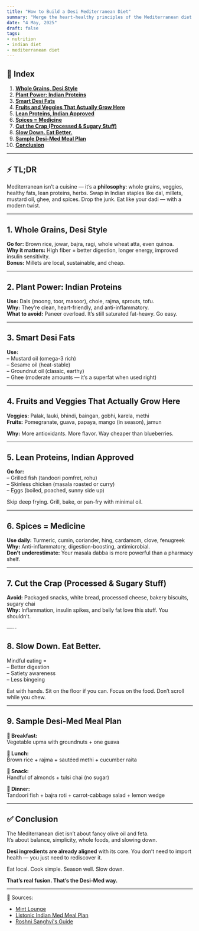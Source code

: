 ```yaml
---
title: "How to Build a Desi Mediterranean Diet"
summary: "Merge the heart-healthy principles of the Mediterranean diet with Indian flavors and ingredients. Here's how to create a sustainable, flavorful Desi-Med fusion."
date: "4 May, 2025"
draft: false
tags:
- nutrition
- indian diet
- mediterranean diet
---
```


## 📝 Index  
1. **[Whole Grains, Desi Style](#1-whole-grains-desi-style)**  
2. **[Plant Power: Indian Proteins](#2-plant-power-indian-proteins)**  
3. **[Smart Desi Fats](#3-smart-desi-fats)**  
4. **[Fruits and Veggies That Actually Grow Here](#4-fruits-and-veggies-that-actually-grow-here)**  
5. **[Lean Proteins, Indian Approved](#5-lean-proteins-indian-approved)**  
6. **[Spices = Medicine](#6-spices--medicine)**  
7. **[Cut the Crap (Processed & Sugary Stuff)](#7-cut-the-crap-processed--sugary-stuff)**  
8. **[Slow Down. Eat Better.](#8-slow-down-eat-better)**  
9. **[Sample Desi-Med Meal Plan](#9-sample-desi-med-meal-plan)**  
10. **[Conclusion](#10-conclusion)**  

---

## ⚡ TL;DR  
Mediterranean isn’t a cuisine — it’s a **philosophy**: whole grains, veggies, healthy fats, lean proteins, herbs. Swap in Indian staples like dal, millets, mustard oil, ghee, and spices. Drop the junk. Eat like your dadi — with a modern twist.

---

## 1. Whole Grains, Desi Style  
**Go for:** Brown rice, jowar, bajra, ragi, whole wheat atta, even quinoa.  
**Why it matters:** High fiber = better digestion, longer energy, improved insulin sensitivity.  
**Bonus:** Millets are local, sustainable, and cheap.

---

## 2. Plant Power: Indian Proteins  
**Use:** Dals (moong, toor, masoor), chole, rajma, sprouts, tofu.  
**Why:** They’re clean, heart-friendly, and anti-inflammatory.  
**What to avoid:** Paneer overload. It’s still saturated fat-heavy. Go easy.

---

## 3. Smart Desi Fats  
**Use:**  
– Mustard oil (omega-3 rich)  
– Sesame oil (heat-stable)  
– Groundnut oil (classic, earthy)  
– Ghee (moderate amounts — it’s a superfat when used right)

---

## 4. Fruits and Veggies That Actually Grow Here  
**Veggies:** Palak, lauki, bhindi, baingan, gobhi, karela, methi  
**Fruits:** Pomegranate, guava, papaya, mango (in season), jamun  

**Why:** More antioxidants. More flavor. Way cheaper than blueberries.

---

## 5. Lean Proteins, Indian Approved  
**Go for:**  
– Grilled fish (tandoori pomfret, rohu)  
– Skinless chicken (masala roasted or curry)  
– Eggs (boiled, poached, sunny side up)  

Skip deep frying. Grill, bake, or pan-fry with minimal oil.

---

## 6. Spices = Medicine  
**Use daily:** Turmeric, cumin, coriander, hing, cardamom, clove, fenugreek  
**Why:** Anti-inflammatory, digestion-boosting, antimicrobial.  
**Don’t underestimate:** Your masala dabba is more powerful than a pharmacy shelf.

---

## 7. Cut the Crap (Processed & Sugary Stuff)  
**Avoid:** Packaged snacks, white bread, processed cheese, bakery biscuits, sugary chai  
**Why:** Inflammation, insulin spikes, and belly fat love this stuff. You shouldn’t.  

—--

## 8. Slow Down. Eat Better.  
Mindful eating =  
– Better digestion  
– Satiety awareness  
– Less bingeing  

Eat with hands. Sit on the floor if you can. Focus on the food. Don’t scroll while you chew.

---

## 9. Sample Desi-Med Meal Plan

**🥣 Breakfast:**  
Vegetable upma with groundnuts + one guava  

**🍛 Lunch:**  
Brown rice + rajma + sautéed methi + cucumber raita  

**🥜 Snack:**  
Handful of almonds + tulsi chai (no sugar)  

**🥗 Dinner:**  
Tandoori fish + bajra roti + carrot-cabbage salad + lemon wedge  

---

## ✅ Conclusion  
The Mediterranean diet isn’t about fancy olive oil and feta.  
It’s about balance, simplicity, whole foods, and slowing down.  

**Desi ingredients are already aligned** with its core. You don’t need to import health — you just need to rediscover it.  

Eat local. Cook simple. Season well. Slow down.  

**That’s real fusion. That’s the Desi-Med way.**

---

📖 Sources:  
- [Mint Lounge](https://lifestyle.livemint.com/health/wellness/how-to-adapt-the-mediterranean-diet-to-the-indian-plate-111675678427273.html)  
- [Listonic Indian Med Meal Plan](https://listonic.com/meal-plans/en/indian-meal-plan-for-mediterranean-diet)  
- [Roshni Sanghvi's Guide](https://roshnisanghvi.com/blogs/nutrition/mediterranean-diet)
